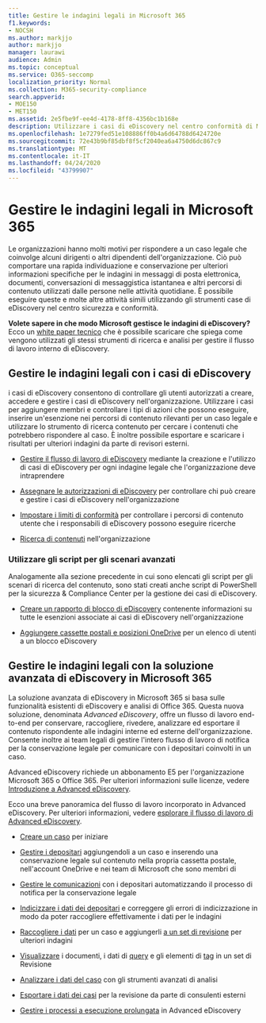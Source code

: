 ```yaml
---
title: Gestire le indagini legali in Microsoft 365
f1.keywords:
- NOCSH
ms.author: markjjo
author: markjjo
manager: laurawi
audience: Admin
ms.topic: conceptual
ms.service: O365-seccomp
localization_priority: Normal
ms.collection: M365-security-compliance
search.appverid:
- MOE150
- MET150
ms.assetid: 2e5fbe9f-ee4d-4178-8ff8-4356bc1b168e
description: Utilizzare i casi di eDiscovery nel centro conformità di Microsoft 365 per gestire le indagini legali dell'organizzazione. Se si dispone di un abbonamento E5, è possibile analizzare ulteriormente i dati del caso utilizzando l'analisi del testo, l'apprendimento automatico e le funzionalità di codifica predittiva di Advanced eDiscovery.
ms.openlocfilehash: 1e7279fed51e108886ff0b4a6d64788d6424720e
ms.sourcegitcommit: 72e43b9bf85dbf8f5cf2040ea6a4750d6dc867c9
ms.translationtype: MT
ms.contentlocale: it-IT
ms.lasthandoff: 04/24/2020
ms.locfileid: "43799907"
---
```

# <a name="manage-legal-investigations-in-microsoft-365"></a>Gestire le indagini legali in Microsoft 365

Le organizzazioni hanno molti motivi per rispondere a un caso legale che coinvolge alcuni dirigenti o altri dipendenti dell'organizzazione. Ciò può comportare una rapida individuazione e conservazione per ulteriori informazioni specifiche per le indagini in messaggi di posta elettronica, documenti, conversazioni di messaggistica istantanea e altri percorsi di contenuto utilizzati dalle persone nelle attività quotidiane. È possibile eseguire queste e molte altre attività simili utilizzando gli strumenti case di eDiscovery nel centro sicurezza e conformità.
  
**Volete sapere in che modo Microsoft gestisce le indagini di eDiscovery?** Ecco un [white paper tecnico](https://go.microsoft.com/fwlink/?linkid=852161) che è possibile scaricare che spiega come vengono utilizzati gli stessi strumenti di ricerca e analisi per gestire il flusso di lavoro interno di eDiscovery.
   
## <a name="manage-legal-investigations-with-ediscovery-cases"></a>Gestire le indagini legali con i casi di eDiscovery

i casi di eDiscovery consentono di controllare gli utenti autorizzati a creare, accedere e gestire i casi di eDiscovery nell'organizzazione. Utilizzare i casi per aggiungere membri e controllare i tipi di azioni che possono eseguire, inserire un'esenzione nei percorsi di contenuto rilevanti per un caso legale e utilizzare lo strumento di ricerca contenuto per cercare i contenuti che potrebbero rispondere al caso. È inoltre possibile esportare e scaricare i risultati per ulteriori indagini da parte di revisori esterni.
  
- [Gestire il flusso di lavoro di eDiscovery](ediscovery-cases.md) mediante la creazione e l'utilizzo di casi di eDiscovery per ogni indagine legale che l'organizzazione deve intraprendere 
    
- [Assegnare le autorizzazioni di eDiscovery](assign-ediscovery-permissions.md) per controllare chi può creare e gestire i casi di eDiscovery nell'organizzazione 
    
- [Impostare i limiti di conformità](tagging-and-assessment-in-advanced-ediscovery.md) per controllare i percorsi di contenuto utente che i responsabili di eDiscovery possono eseguire ricerche 
    
- [Ricerca di contenuti](search-for-content.md) nell'organizzazione 
    
### <a name="use-scripts-for-advanced-scenarios"></a>Utilizzare gli script per gli scenari avanzati

Analogamente alla sezione precedente in cui sono elencati gli script per gli scenari di ricerca del contenuto, sono stati creati anche script di PowerShell per la sicurezza & Compliance Center per la gestione dei casi di eDiscovery.
  
- [Creare un rapporto di blocco di eDiscovery](create-a-report-on-holds-in-ediscovery-cases.md) contenente informazioni su tutte le esenzioni associate ai casi di eDiscovery nell'organizzazione 
    
- [Aggiungere cassette postali e posizioni OneDrive](use-a-script-to-add-users-to-a-hold-in-ediscovery.md) per un elenco di utenti a un blocco eDiscovery 
  
## <a name="manage-legal-investigations-with-the-advanced-ediscovery-solution-in-microsoft-365"></a>Gestire le indagini legali con la soluzione avanzata di eDiscovery in Microsoft 365

La soluzione avanzata di eDiscovery in Microsoft 365 si basa sulle funzionalità esistenti di eDiscovery e analisi di Office 365. Questa nuova soluzione, denominata *Advanced eDiscovery*, offre un flusso di lavoro end-to-end per conservare, raccogliere, rivedere, analizzare ed esportare il contenuto rispondente alle indagini interne ed esterne dell'organizzazione. Consente inoltre ai team legali di gestire l'intero flusso di lavoro di notifica per la conservazione legale per comunicare con i depositari coinvolti in un caso.

Advanced eDiscovery richiede un abbonamento E5 per l'organizzazione Microsoft 365 o Office 365. Per ulteriori informazioni sulle licenze, vedere [Introduzione a Advanced eDiscovery](get-started-with-advanced-ediscovery.md#step-1-verify-and-assign-appropriate-licenses).

Ecco una breve panoramica del flusso di lavoro incorporato in Advanced eDiscovery. Per ulteriori informazioni, vedere [esplorare il flusso di lavoro di Advanced eDiscovery](get-started-with-advanced-ediscovery.md#explore-the-advanced-ediscovery-workflow).

- [Creare un caso](create-new-ediscovery-case.md) per iniziare

- [Gestire i depositari](managing-custodians.md) aggiungendoli a un caso e inserendo una conservazione legale sul contenuto nella propria cassetta postale, nell'account OneDrive e nei team di Microsoft che sono membri di

- [Gestire le comunicazioni](managing-custodian-communications.md) con i depositari automatizzando il processo di notifica per la conservazione legale

- [Indicizzare i dati dei depositari](processing-data-for-case.md) e correggere gli errori di indicizzazione in modo da poter raccogliere effettivamente i dati per le indagini

- [Raccogliere i dati](collecting-data-for-ediscovery.md) per un caso e aggiungerli [a un set di revisione](collecting-data-for-ediscovery.md#add-search-results-to-a-review-set) per ulteriori indagini

- [Visualizzare](view-documents-in-review-set.md) i documenti, i dati di [query](review-set-search.md) e gli elementi di [tag](tagging-documents.md) in un set di Revisione

- [Analizzare i dati del caso](analyzing-data-in-review-set.md) con gli strumenti avanzati di analisi

- [Esportare i dati dei casi](exporting-data-ediscover20.md) per la revisione da parte di consulenti esterni

- [Gestire i processi a esecuzione prolungata](managing-jobs-ediscovery20.md) in Advanced eDiscovery
